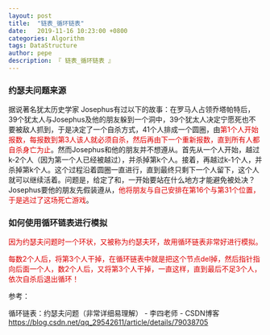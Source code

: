 ```yaml
---
layout: post
title:  "链表_循环链表"
date:   2019-11-16 10:23:00 +0800
categories: Algorithm
tags: DataStructure
author: pepe
description: 『 链表_循环链表 』
---
```


### **约瑟夫问题来源**
据说著名犹太历史学家 Josephus有过以下的故事：在罗马人占领乔塔帕特后，39个犹太人与Josephus及他的朋友躲到一个洞中，39个犹太人决定宁愿死也不要被敌人抓到，于是决定了一个自杀方式，41个人排成一个圆圈，由<font color="#dd0000">第1个人开始报数，每报数到第3人该人就必须自杀，然后再由下一个重新报数，直到所有人都自杀身亡为止</font>。然而Josephus和他的朋友并不想遵从。首先从一个人开始，越过k-2个人（因为第一个人已经被越过），并杀掉第k个人。接着，再越过k-1个人，并杀掉第k个人。这个过程沿着圆圈一直进行，直到最终只剩下一个人留下，这个人就可以继续活着。问题是，给定了和，一开始要站在什么地方才能避免被处决？Josephus要他的朋友先假装遵从，<font color="#dd0000">他将朋友与自己安排在第16个与第31个位置，于是逃过了这场死亡游戏</font>。

### **如何使用循环链表进行模拟**
<font color="#dd0000">因为约瑟夫问题时一个环状，又被称为约瑟夫环，故用循环链表非常好进行模拟。

每数2个人后，将第3个人干掉，在循环链表中就是把这个节点del掉，然后指针指向后面一个人，数2个人后，又将第3个人干掉，一直这样，直到最后不足3个人，依次自杀后退出循环！</font>

























参考：

循环链表：约瑟夫问题（非常详细易理解） - 李四老师 - CSDN博客
https://blog.csdn.net/qq_29542611/article/details/79038705









